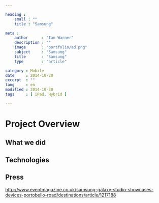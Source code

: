 ```yaml
---

heading :
    small : ""
    title : "Samsung"

meta :
    author      : "Ian Warner"
    description : ""
    image       : "portfolio/ad.png"
    subject     : "Samsung"
    title       : "Samsung"
    type        : "article"

category : Mobile
date     : 2014-10-30
excerpt  : ""
lang     : en
modified : 2014-10-30
tags     : [ iPad, Hybrid ]

---
```


# Project Overview

## What we did

## Technologies

## Press

http://www.eventmagazine.co.uk/samsung-galaxy-studio-showcases-devices-portobello-road/destinations/article/1217188
